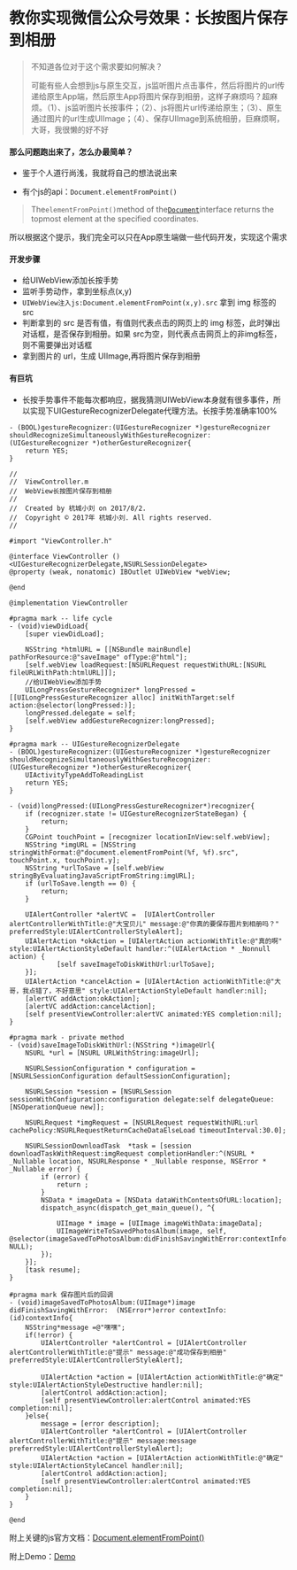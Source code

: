 
# 教你实现微信公众号效果：长按图片保存到相册

> 不知道各位对于这个需求要如何解决？
>
> 可能有些人会想到js与原生交互，js监听图片点击事件，然后将图片的url传递给原生App端，然后原生App将图片保存到相册，这样子麻烦吗？超麻烦。（1）、js监听图片长按事件；（2）、js将图片url传递给原生；（3）、原生通过图片的url生成UIImage；（4）、保存UIImage到系统相册，巨麻烦啊，大哥，我很懒的好不好

#### 那么问题跑出来了，怎么办最简单？

* 鉴于个人道行尚浅，我就将自己的想法说出来

* 有个js的api：`Document.elementFromPoint()`

> The`elementFromPoint()`method of the[`Document`](https://developer.mozilla.org/en-US/docs/Web/API/Document)interface returns the topmost element at the specified coordinates.

所以根据这个提示，我们完全可以只在App原生端做一些代码开发，实现这个需求

#### 开发步骤

- 给UIWebView添加长按手势
- 监听手势动作，拿到坐标点(x,y)
- `UIWebView注入js:Document.elementFromPoint(x,y).src` 拿到 img 标签的 src
- 判断拿到的 src 是否有值，有值则代表点击的网页上的 img 标签，此时弹出对话框，是否保存到相册。如果 src为空，则代表点击网页上的非img标签，则不需要弹出对话框
- 拿到图片的 url，生成 UIImage,再将图片保存到相册

#### 有巨坑

* 长按手势事件不能每次都响应，据我猜测UIWebView本身就有很多事件，所以实现下UIGestureRecognizerDelegate代理方法。长按手势准确率100%

```
- (BOOL)gestureRecognizer:(UIGestureRecognizer *)gestureRecognizer shouldRecognizeSimultaneouslyWithGestureRecognizer:(UIGestureRecognizer *)otherGestureRecognizer{
    return YES;
}
```


```
//
//  ViewController.m
//  WebView长按图片保存到相册
//
//  Created by 杭城小刘 on 2017/8/2.
//  Copyright © 2017年 杭城小刘. All rights reserved.
//

#import "ViewController.h"

@interface ViewController ()<UIGestureRecognizerDelegate,NSURLSessionDelegate>
@property (weak, nonatomic) IBOutlet UIWebView *webView;

@end

@implementation ViewController

#pragma mark -- life cycle
- (void)viewDidLoad{
    [super viewDidLoad];
    
    NSString *htmlURL = [[NSBundle mainBundle] pathForResource:@"saveImage" ofType:@"html"];
    [self.webView loadRequest:[NSURLRequest requestWithURL:[NSURL fileURLWithPath:htmlURL]]];
    //给UIWebView添加手势
    UILongPressGestureRecognizer* longPressed = [[UILongPressGestureRecognizer alloc] initWithTarget:self action:@selector(longPressed:)];
    longPressed.delegate = self;
    [self.webView addGestureRecognizer:longPressed];
}

#pragma mark -- UIGestureRecognizerDelegate
- (BOOL)gestureRecognizer:(UIGestureRecognizer *)gestureRecognizer shouldRecognizeSimultaneouslyWithGestureRecognizer:(UIGestureRecognizer *)otherGestureRecognizer{
    UIActivityTypeAddToReadingList
    return YES;
}

- (void)longPressed:(UILongPressGestureRecognizer*)recognizer{
    if (recognizer.state != UIGestureRecognizerStateBegan) {
        return;
    }
    CGPoint touchPoint = [recognizer locationInView:self.webView];
    NSString *imgURL = [NSString stringWithFormat:@"document.elementFromPoint(%f, %f).src", touchPoint.x, touchPoint.y];
    NSString *urlToSave = [self.webView stringByEvaluatingJavaScriptFromString:imgURL];
    if (urlToSave.length == 0) {
        return;
    }
    
    UIAlertController *alertVC =  [UIAlertController alertControllerWithTitle:@"大宝贝儿" message:@"你真的要保存图片到相册吗？" preferredStyle:UIAlertControllerStyleAlert];
    UIAlertAction *okAction = [UIAlertAction actionWithTitle:@"真的啊" style:UIAlertActionStyleDefault handler:^(UIAlertAction * _Nonnull action) {
            [self saveImageToDiskWithUrl:urlToSave];
    }];
    UIAlertAction *cancelAction = [UIAlertAction actionWithTitle:@"大哥，我点错了，不好意思" style:UIAlertActionStyleDefault handler:nil];
    [alertVC addAction:okAction];
    [alertVC addAction:cancelAction];
    [self presentViewController:alertVC animated:YES completion:nil];
}

#pragma mark - private method
- (void)saveImageToDiskWithUrl:(NSString *)imageUrl{
    NSURL *url = [NSURL URLWithString:imageUrl];
    
    NSURLSessionConfiguration * configuration = [NSURLSessionConfiguration defaultSessionConfiguration];
    
    NSURLSession *session = [NSURLSession sessionWithConfiguration:configuration delegate:self delegateQueue:[NSOperationQueue new]];
    
    NSURLRequest *imgRequest = [NSURLRequest requestWithURL:url cachePolicy:NSURLRequestReturnCacheDataElseLoad timeoutInterval:30.0];
    
    NSURLSessionDownloadTask  *task = [session downloadTaskWithRequest:imgRequest completionHandler:^(NSURL * _Nullable location, NSURLResponse * _Nullable response, NSError * _Nullable error) {
        if (error) {
            return ;
        }
        NSData * imageData = [NSData dataWithContentsOfURL:location];
        dispatch_async(dispatch_get_main_queue(), ^{
            
            UIImage * image = [UIImage imageWithData:imageData];
            UIImageWriteToSavedPhotosAlbum(image, self, @selector(imageSavedToPhotosAlbum:didFinishSavingWithError:contextInfo:), NULL);
        });
    }];
    [task resume];
}

#pragma mark 保存图片后的回调
- (void)imageSavedToPhotosAlbum:(UIImage*)image didFinishSavingWithError:  (NSError*)error contextInfo:(id)contextInfo{
    NSString*message =@"嘿嘿";
    if(!error) {
        UIAlertController *alertControl = [UIAlertController alertControllerWithTitle:@"提示" message:@"成功保存到相册" preferredStyle:UIAlertControllerStyleAlert];
        
        UIAlertAction *action = [UIAlertAction actionWithTitle:@"确定" style:UIAlertActionStyleDestructive handler:nil];
        [alertControl addAction:action];
        [self presentViewController:alertControl animated:YES completion:nil];
    }else{
        message = [error description];
        UIAlertController *alertControl = [UIAlertController alertControllerWithTitle:@"提示" message:message preferredStyle:UIAlertControllerStyleAlert];
        UIAlertAction *action = [UIAlertAction actionWithTitle:@"确定" style:UIAlertActionStyleCancel handler:nil];
        [alertControl addAction:action];
        [self presentViewController:alertControl animated:YES completion:nil];
    }
}

@end
```

附上关键的js官方文档：[Document.elementFromPoint()](https://developer.mozilla.org/en-US/docs/Web/API/Document/elementFromPoint)

附上Demo：[Demo](https://github.com/FantasticLBP/BlogDemos)
